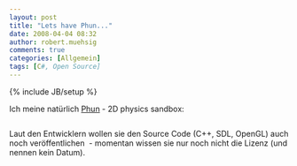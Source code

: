 ```yaml
---
layout: post
title: "Lets have Phun..."
date: 2008-04-04 08:32
author: robert.muehsig
comments: true
categories: [Allgemein]
tags: [C#, Open Source]
---
```

{% include JB/setup %}
<p>Ich meine natürlich <a href="http://www.phun.at/">Phun</a> - 2D physics sandbox:</p> <p> <div class="wlWriterSmartContent" id="scid:5737277B-5D6D-4f48-ABFC-DD9C333F4C5D:354f703f-e0e2-49ea-bd19-f934ecf13598" style="padding-right: 0px; display: inline; padding-left: 0px; padding-bottom: 0px; margin: 0px; padding-top: 0px"><div id="d179f214-a36a-4364-8214-b503cd9fdd00" style="margin: 0px; padding: 0px; display: inline;"><div><a href="http://www.youtube.com/watch?v=0H5g9VS0ENM" target="_new"><img src="{{BASE_PATH}}/assets/wp-images/videocfd4e62c7860.jpg" galleryimg="no" onload="var downlevelDiv = document.getElementById('d179f214-a36a-4364-8214-b503cd9fdd00'); downlevelDiv.innerHTML = &quot;&lt;div&gt;&lt;object width=\&quot;425\&quot; height=\&quot;350\&quot;&gt;&lt;param name=\&quot;movie\&quot; value=\&quot;http://www.youtube.com/v/0H5g9VS0ENM\&quot;&gt;&lt;\/param&gt;&lt;param name=\&quot;wmode\&quot; value=\&quot;transparent\&quot;&gt;&lt;\/param&gt;&lt;embed src=\&quot;http://www.youtube.com/v/0H5g9VS0ENM\&quot; type=\&quot;application/x-shockwave-flash\&quot; wmode=\&quot;transparent\&quot; width=\&quot;425\&quot; height=\&quot;350\&quot;&gt;&lt;\/embed&gt;&lt;\/object&gt;&lt;\/div&gt;&quot;;" alt=""></a></div></div></div></p> <p>Laut den Entwicklern wollen sie den Source Code (C++, SDL, OpenGL) auch noch veröffentlichen&nbsp; - momentan wissen sie nur noch nicht die Lizenz (und nennen kein Datum).</p>
